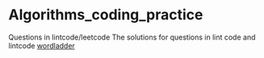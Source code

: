 # Algorithms_coding_practice
Questions in lintcode/leetcode
The solutions for questions in lint code and lintcode
[wordladder]("https://github.com/Chuyingl/Algorithms_coding_practice/blob/master/word_ladder_iii.java")

